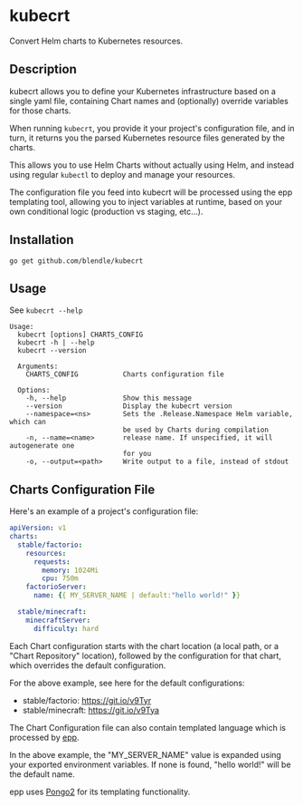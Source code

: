 # kubecrt

Convert Helm charts to Kubernetes resources.

## Description

kubecrt allows you to define your Kubernetes infrastructure based on a single
yaml file, containing Chart names and (optionally) override variables for those
charts.

When running `kubecrt`, you provide it your project's configuration file, and in
turn, it returns you the parsed Kubernetes resource files generated by the
charts.

This allows you to use Helm Charts without actually using Helm, and instead
using regular `kubectl` to deploy and manage your resources.

The configuration file you feed into kubecrt will be processed using the epp
templating tool, allowing you to inject variables at runtime, based on your own
conditional logic (production vs staging, etc...).

## Installation

```
go get github.com/blendle/kubecrt
```

## Usage

See `kubecrt --help`

```
Usage:
  kubecrt [options] CHARTS_CONFIG
  kubecrt -h | --help
  kubecrt --version

  Arguments:
    CHARTS_CONFIG           Charts configuration file

  Options:
    -h, --help              Show this message
    --version               Display the kubecrt version
    --namespace=<ns>        Sets the .Release.Namespace Helm variable, which can
                            be used by Charts during compilation
    -n, --name=<name>       release name. If unspecified, it will autogenerate one
                            for you
    -o, --output=<path>     Write output to a file, instead of stdout
```

## Charts Configuration File

Here's an example of a project's configuration file:

```yaml
apiVersion: v1
charts:
  stable/factorio:
    resources:
      requests:
        memory: 1024Mi
        cpu: 750m
    factorioServer:
      name: {{ MY_SERVER_NAME | default:"hello world!" }}

  stable/minecraft:
    minecraftServer:
      difficulty: hard
```

Each Chart configuration starts with the chart location (a local path, or a
"Chart Repository" location), followed by the configuration for that chart,
which overrides the default configuration.

For the above example, see here for the default configurations:

  * stable/factorio: https://git.io/v9Tyr
  * stable/minecraft: https://git.io/v9Tya

The Chart Configuration file can also contain templated language which is
processed by [epp](https://github.com/blendle/epp).

In  the above example, the "MY_SERVER_NAME" value is expanded using your
exported environment variables. If none is found, "hello world!" will be the
default name.

epp uses [Pongo2](https://github.com/flosch/pongo2) for its templating
functionality.
